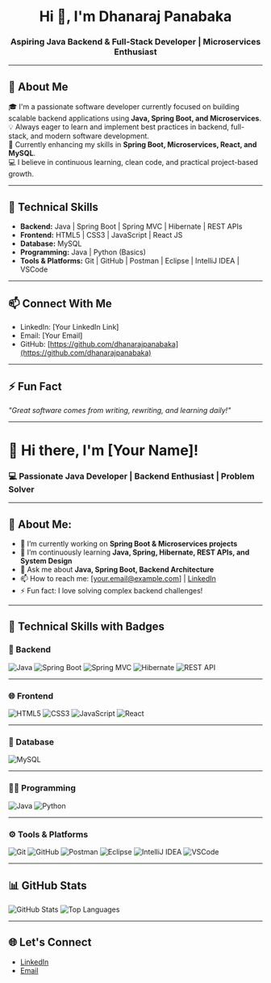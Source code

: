 <h1 align="center">Hi 👋, I'm Dhanaraj Panabaka</h1>
<h3 align="center">Aspiring Java Backend & Full-Stack Developer | Microservices Enthusiast</h3>

---

## 🚀 About Me

🎓 I'm a passionate software developer currently focused on building scalable backend applications using **Java, Spring Boot, and Microservices**.  
💡 Always eager to learn and implement best practices in backend, full-stack, and modern software development.  
🌱 Currently enhancing my skills in **Spring Boot, Microservices, React, and MySQL**.  
💻 I believe in continuous learning, clean code, and practical project-based growth.

---

## 💼 Technical Skills

- **Backend:** Java | Spring Boot | Spring MVC | Hibernate | REST APIs  
- **Frontend:** HTML5 | CSS3 | JavaScript | React JS  
- **Database:** MySQL  
- **Programming:** Java | Python (Basics)  
- **Tools & Platforms:** Git | GitHub | Postman | Eclipse | IntelliJ IDEA | VSCode  

---

## 📫 Connect With Me

- LinkedIn: [Your LinkedIn Link]  
- Email: [Your Email]  
- GitHub: [https://github.com/dhanarajpanabaka](https://github.com/dhanarajpanabaka)  

---

## ⚡ Fun Fact

*"Great software comes from writing, rewriting, and learning daily!"*

---
# 👋 Hi there, I'm [Your Name]! 

### 💻 Passionate Java Developer | Backend Enthusiast | Problem Solver

---

## 🚀 About Me:

- 🔭 I’m currently working on **Spring Boot & Microservices projects**
- 🌱 I’m continuously learning **Java, Spring, Hibernate, REST APIs, and System Design**
- 💬 Ask me about **Java, Spring Boot, Backend Architecture**
- 📫 How to reach me: [your.email@example.com] | [LinkedIn](https://www.linkedin.com/in/yourprofile/)
- ⚡ Fun fact: I love solving complex backend challenges!

---

## 💼 Technical Skills with Badges

### 🚀 Backend
![Java](https://img.shields.io/badge/Java-ED8B00?style=flat&logo=openjdk&logoColor=white) ![Spring Boot](https://img.shields.io/badge/SpringBoot-6DB33F?style=flat&logo=springboot&logoColor=white) ![Spring MVC](https://img.shields.io/badge/SpringMVC-6DB33F?style=flat&logo=spring&logoColor=white) ![Hibernate](https://img.shields.io/badge/Hibernate-59666C?style=flat&logo=hibernate&logoColor=white) ![REST API](https://img.shields.io/badge/REST%20API-FF6F00?style=flat&logo=api&logoColor=white)

---

### 🌐 Frontend
![HTML5](https://img.shields.io/badge/HTML5-E34F26?style=flat&logo=html5&logoColor=white) ![CSS3](https://img.shields.io/badge/CSS3-1572B6?style=flat&logo=css3&logoColor=white) ![JavaScript](https://img.shields.io/badge/JavaScript-F7DF1E?style=flat&logo=javascript&logoColor=black) ![React](https://img.shields.io/badge/React-20232A?style=flat&logo=react&logoColor=61DAFB)

---

### 💾 Database
![MySQL](https://img.shields.io/badge/MySQL-4479A1?style=flat&logo=mysql&logoColor=white)

---

### 👨‍💻 Programming
![Java](https://img.shields.io/badge/Java-ED8B00?style=flat&logo=openjdk&logoColor=white) ![Python](https://img.shields.io/badge/Python-3776AB?style=flat&logo=python&logoColor=white)

---

### ⚙️ Tools & Platforms
![Git](https://img.shields.io/badge/Git-F05032?style=flat&logo=git&logoColor=white) ![GitHub](https://img.shields.io/badge/GitHub-181717?style=flat&logo=github&logoColor=white) ![Postman](https://img.shields.io/badge/Postman-FF6C37?style=flat&logo=postman&logoColor=white) ![Eclipse](https://img.shields.io/badge/Eclipse-2C2255?style=flat&logo=eclipse&logoColor=white) ![IntelliJ IDEA](https://img.shields.io/badge/IntelliJIDEA-000000?style=flat&logo=intellijidea&logoColor=white) ![VSCode](https://img.shields.io/badge/VSCode-007ACC?style=flat&logo=visualstudiocode&logoColor=white)

---

## 📊 **GitHub Stats**

![GitHub Stats](https://github-readme-stats.vercel.app/api?username=your-username&show_icons=true&theme=radical)
![Top Languages](https://github-readme-stats.vercel.app/api/top-langs/?username=your-username&layout=compact&theme=radical)

---

## 🌐 **Let's Connect**

- [LinkedIn](https://www.linkedin.com/in/yourprofile/)
- [Email](mailto:your.email@example.com)


